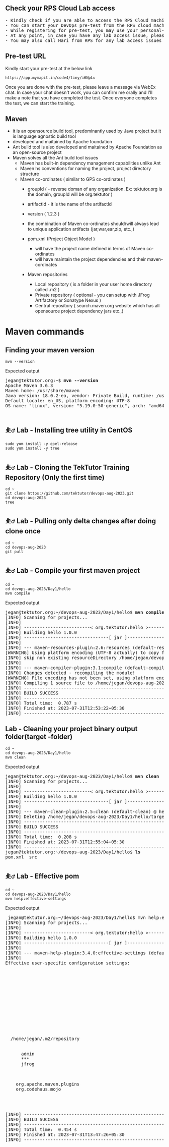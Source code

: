 ## Check your RPS Cloud Lab access
<pre>
- Kindly check if you are able to access the RPS Cloud machine
- You can start your DevOps pre-test from the RPS cloud machine
- While registering for pre-test, you may use your personal-email id and avoid using BOFA
- At any point, in case you have any lab access issue, please feel free to reach out to RPS team connected via WebEx chat 
- You may also call Hari from RPS for any lab access issues @ +91 984-618-6667
</pre>

## Pre-test URL
Kindly start your pre-test at the below link
```
https://app.mymapit.in/code4/tiny/i6NpLu
```
Once you are done with the pre-test, please leave a message via WebEx chat.  In case your chat doesn't work, you can confirm me orally and I'll make a note that you have completed the test. Once everyone completes the test, we can start the training.

## Maven
- it is an opensource build tool, predominantly used by Java project but it is language agnostic build tool
- developed and maitained by Apache foundation
- Ant build tool is also developed and maitained by Apache Foundation as an open-source project
- Maven solves all the Ant build tool issues
  - Maven has built-in dependency management capabilities unlike Ant
  - Maven hs conventions for naming the project, project directory structure
  - Maven co-ordinates ( similar to GPS co-ordinates )
    - groupId ( - reverse doman of any organization. Ex: tektutor.org is the domain, groupId will be org.tektutor )
    - artifactId - it is the name of the artifactId 
    - version ( 1.2.3 )
    - the combination of Maven co-ordinates should/will always lead to unique application artifacts (jar,war,ear,zip, etc.,)
    - pom.xml  (Project Object Model )
      - will have the project name defined in terms of Maven co-ordinates
      - will have maintain the project dependencies and their maven-cordinates
     
    - Maven repositories
      - Local repository ( is a folder in your user home directory called .m2 )
      - Private repository ( optional - you can setup with JFrog Artifactory or Sonatype Nexus )
      - Central repository ( search.maven.org website which has all opensource project dependency jars etc.,)

# Maven commands

## Finding your maven version
```
mvn --version
```

Expected output
<pre>
jegan@tektutor.org:~$ <b>mvn --version</b>
Apache Maven 3.6.3
Maven home: /usr/share/maven
Java version: 18.0.2-ea, vendor: Private Build, runtime: /usr/lib/jvm/java-18-openjdk-amd64
Default locale: en_US, platform encoding: UTF-8
OS name: "linux", version: "5.19.0-50-generic", arch: "amd64", family: "unix"

</pre>

##  ⛹️‍♂️ Lab - Installing tree utility in CentOS
```
sudo yum install -y epel-release
sudo yum install -y tree
```


## ⛹️‍♂️ Lab - Cloning the TekTutor Training Repository (Only the first time)
```
cd ~
git clone https://github.com/tektutor/devops-aug-2023.git
cd devops-aug-2023
tree
```

## ⛹️‍♂️ Lab - Pulling only delta changes after doing clone once
```
cd ~
cd devops-aug-2023
git pull
```

## ⛹️‍♂️ Lab - Compile your first maven project
```
cd ~
cd devops-aug-2023/Day1/hello
mvn compile
```

Expected output
<pre>
jegan@tektutor.org:~/devops-aug-2023/Day1/hello$ <b>mvn compile</b>
[INFO] Scanning for projects...
[INFO] 
[INFO] -------------------------< org.tektutor:hello >-------------------------
[INFO] Building hello 1.0.0
[INFO] --------------------------------[ jar ]---------------------------------
[INFO] 
[INFO] --- maven-resources-plugin:2.6:resources (default-resources) @ hello ---
[WARNING] Using platform encoding (UTF-8 actually) to copy filtered resources, i.e. build is platform dependent!
[INFO] skip non existing resourceDirectory /home/jegan/devops-aug-2023/Day1/hello/src/main/resources
[INFO] 
[INFO] --- maven-compiler-plugin:3.1:compile (default-compile) @ hello ---
[INFO] Changes detected - recompiling the module!
[WARNING] File encoding has not been set, using platform encoding UTF-8, i.e. build is platform dependent!
[INFO] Compiling 1 source file to /home/jegan/devops-aug-2023/Day1/hello/target/classes
[INFO] ------------------------------------------------------------------------
[INFO] BUILD SUCCESS
[INFO] ------------------------------------------------------------------------
[INFO] Total time:  0.787 s
[INFO] Finished at: 2023-07-31T12:53:22+05:30
[INFO] ------------------------------------------------------------------------
</pre>


## Lab - Cleaning your project binary output folder(target -folder)
```
cd ~
cd devops-aug-2023/Day1/hello
mvn clean
```

Expected output
<pre>
jegan@tektutor.org:~/devops-aug-2023/Day1/hello$ <b>mvn clean</b>
[INFO] Scanning for projects...
[INFO] 
[INFO] -------------------------< org.tektutor:hello >-------------------------
[INFO] Building hello 1.0.0
[INFO] --------------------------------[ jar ]---------------------------------
[INFO] 
[INFO] --- maven-clean-plugin:2.5:clean (default-clean) @ hello ---
[INFO] Deleting /home/jegan/devops-aug-2023/Day1/hello/target
[INFO] ------------------------------------------------------------------------
[INFO] BUILD SUCCESS
[INFO] ------------------------------------------------------------------------
[INFO] Total time:  0.208 s
[INFO] Finished at: 2023-07-31T12:55:04+05:30
[INFO] ------------------------------------------------------------------------
jegan@tektutor.org:~/devops-aug-2023/Day1/hello$ <b>ls</b>
pom.xml  src  
</pre>

## ⛹️‍♂️ Lab - Effective pom
```
cd ~
cd devops-aug-2023/Day1/hello
mvn help:effective-settings
```

Expected output
<pre>
 jegan@tektutor.org:~/devops-aug-2023/Day1/hello$ mvn help:effective-settings
[INFO] Scanning for projects...
[INFO] 
[INFO] -------------------------< org.tektutor:hello >-------------------------
[INFO] Building hello 1.0.0
[INFO] --------------------------------[ jar ]---------------------------------
[INFO] 
[INFO] --- maven-help-plugin:3.4.0:effective-settings (default-cli) @ hello ---
[INFO] 
Effective user-specific configuration settings:

<?xml version="1.0" encoding="UTF-8"?>
<!-- ====================================================================== -->
<!--                                                                        -->
<!-- Generated by Maven Help Plugin                                         -->
<!-- See: https://maven.apache.org/plugins/maven-help-plugin/               -->
<!--                                                                        -->
<!-- ====================================================================== -->
<!-- ====================================================================== -->
<!--                                                                        -->
<!-- Effective Settings for 'jegan' on 'tektutor.org'                       -->
<!--                                                                        -->
<!-- ====================================================================== -->
<settings xmlns="http://maven.apache.org/SETTINGS/1.1.0" xmlns:xsi="http://www.w3.org/2001/XMLSchema-instance" xsi:schemaLocation="http://maven.apache.org/SETTINGS/1.1.0 http://maven.apache.org/xsd/settings-1.1.0.xsd">
  <localRepository>/home/jegan/.m2/repository</localRepository>
  <servers>
    <server>
      <username>admin</username>
      <password>***</password>
      <id>jfrog</id>
    </server>
  </servers>
  <pluginGroups>
    <pluginGroup>org.apache.maven.plugins</pluginGroup>
    <pluginGroup>org.codehaus.mojo</pluginGroup>
  </pluginGroups>
</settings>


[INFO] ------------------------------------------------------------------------
[INFO] BUILD SUCCESS
[INFO] ------------------------------------------------------------------------
[INFO] Total time:  0.454 s
[INFO] Finished at: 2023-07-31T13:47:26+05:30
[INFO] ------------------------------------------------------------------------
</pre>
